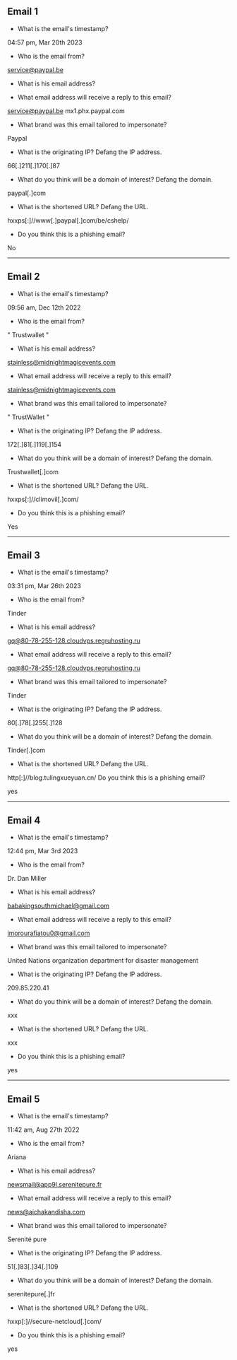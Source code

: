## Email 1

- What is the email's timestamp? 

04:57 pm, Mar 20th 2023

- Who is the email from?

service@paypal.be

- What is his email address?

- What email address will receive a reply to this email? 

service@paypal.be
mx1.phx.paypal.com

- What brand was this email tailored to impersonate?

Paypal

- What is the originating IP? Defang the IP address. 

66[.]211[.]170[.]87

- What do you think will be a domain of interest? Defang the domain. 

paypal[.]com

- What is the shortened URL? Defang the URL.

hxxps[:]//www[.]paypal[.]com/be/cshelp/

- Do you think this is a phishing email?

No

-----

## Email 2

- What is the email's timestamp?

09:56 am, Dec 12th 2022

- Who is the email from?

" Trustwallet "

- What is his email address?

stainless@midnightmagicevents.com

- What email address will 
receive a reply to this email?

stainless@midnightmagicevents.com

- What brand was this email tailored to impersonate?

" TrustWallet "

- What is the originating IP? Defang the IP address.

172[.]81[.]119[.]154

- What do you think will be a domain of interest? Defang the domain.

Trustwallet[.]com

- What is the shortened URL? Defang the URL.

hxxps[:]//climovil[.]com/

- Do you think this is a phishing email?

Yes

-----

## Email 3

- What is the email's timestamp?

03:31 pm, Mar 26th 2023

- Who is the email from?

Tinder

- What is his email address?

gq@80-78-255-128.cloudvps.regruhosting.ru

- What email address will receive a reply to this email?

gq@80-78-255-128.cloudvps.regruhosting.ru

- What brand was this email tailored to impersonate?

Tinder

- What is the originating IP? Defang the IP address.

80[.]78[.]255[.]128

- What do you think will be a domain of interest? Defang the domain.

Tinder[.]com

- What is the shortened URL? Defang the URL.

http[:]//blog.tulingxueyuan.cn/
Do you think this is a phishing email?

yes


----

## Email 4

- What is the email's timestamp?

12:44 pm, Mar 3rd 2023

- Who is the email from?

Dr. Dan Miller

- What is his email address?

babakingsouthmichael@gmail.com

- What email address will receive a reply to this email?

imorourafiatou0@gmail.com

- What brand was this email tailored to impersonate?

United Nations organization department for disaster management

- What is the originating IP? Defang the IP address.

209.85.220.41

- What do you think will be a domain of interest? Defang the domain.

xxx

- What is the shortened URL? Defang the URL.

xxx

- Do you think this is a phishing email?

yes


----

## Email 5


- What is the email's timestamp?

11:42 am, Aug 27th 2022

- Who is the email from?

Ariana

- What is his email address?

newsmail@app9l.serenitepure.fr

- What email address will receive a reply to this email?

news@aichakandisha.com

- What brand was this email tailored to impersonate?

Serenité pure

- What is the originating IP? Defang the IP address.


51[.]83[.]34[.]109

- What do you think will be a domain of interest? Defang the domain.

serenitepure[.]fr

- What is the shortened URL? Defang the URL.

hxxp[:]//secure-netcloud[.]com/

- Do you think this is a phishing email?

yes
